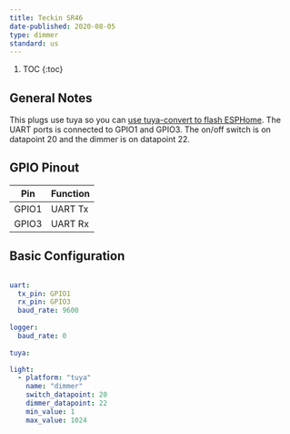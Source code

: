 ```yaml
---
title: Teckin SR46
date-published: 2020-08-05
type: dimmer
standard: us
---
```


1. TOC
{:toc}

## General Notes
This plugs use tuya so you can [use tuya-convert to flash ESPHome](/guides/tuya-convert/).
The UART ports is connected to GPIO1 and GPIO3.
The on/off switch is on datapoint 20 and the dimmer is on datapoint 22.

## GPIO Pinout

| Pin     | Function                           |
|---------|------------------------------------|
| GPIO1   | UART Tx                            |
| GPIO3   | UART Rx                            |

## Basic Configuration

```yaml

uart:
  tx_pin: GPIO1
  rx_pin: GPIO3
  baud_rate: 9600
  
logger:
  baud_rate: 0
  
tuya:

light:
  - platform: "tuya"
    name: "dimmer"
    switch_datapoint: 20
    dimmer_datapoint: 22
    min_value: 1
    max_value: 1024

```